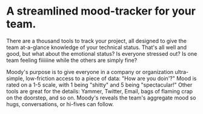 # A streamlined mood-tracker for your team.

There are a thousand tools to track your project, all designed to give the team at-a-glance knowledge of your technical status. That's all well and good, but what about the emotional status? Is everyone stressed out? Is one team feeling fiiiiiine while the others are simply fine?

Moody's purpose is to give everyone in a company or organization ultra-simple, low-friction access to a piece of data: "How are you doin'?" Mood is rated on a 1-5 scale, with 1 being "shitty" and 5 being "spectacular!" Other tools are great for the details: Yammer, Twitter, Email, bags of flaming crap on the doorstep, and so on. Moody's reveals the team's aggregate mood so hugs, conversations, or hi-fives can follow.
